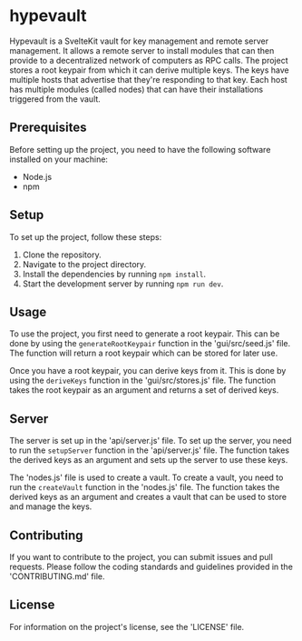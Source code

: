 # hypevault

Hypevault is a SvelteKit vault for key management and remote server management. It allows a remote server to install modules that can then provide to a decentralized network of computers as RPC calls. The project stores a root keypair from which it can derive multiple keys. The keys have multiple hosts that advertise that they're responding to that key. Each host has multiple modules (called nodes) that can have their installations triggered from the vault.

## Prerequisites

Before setting up the project, you need to have the following software installed on your machine:

- Node.js
- npm

## Setup

To set up the project, follow these steps:

1. Clone the repository.
2. Navigate to the project directory.
3. Install the dependencies by running `npm install`.
4. Start the development server by running `npm run dev`.

## Usage

To use the project, you first need to generate a root keypair. This can be done by using the `generateRootKeypair` function in the 'gui/src/seed.js' file. The function will return a root keypair which can be stored for later use.

Once you have a root keypair, you can derive keys from it. This is done by using the `deriveKeys` function in the 'gui/src/stores.js' file. The function takes the root keypair as an argument and returns a set of derived keys.

## Server

The server is set up in the 'api/server.js' file. To set up the server, you need to run the `setupServer` function in the 'api/server.js' file. The function takes the derived keys as an argument and sets up the server to use these keys.

The 'nodes.js' file is used to create a vault. To create a vault, you need to run the `createVault` function in the 'nodes.js' file. The function takes the derived keys as an argument and creates a vault that can be used to store and manage the keys.

## Contributing

If you want to contribute to the project, you can submit issues and pull requests. Please follow the coding standards and guidelines provided in the 'CONTRIBUTING.md' file.

## License

For information on the project's license, see the 'LICENSE' file.

